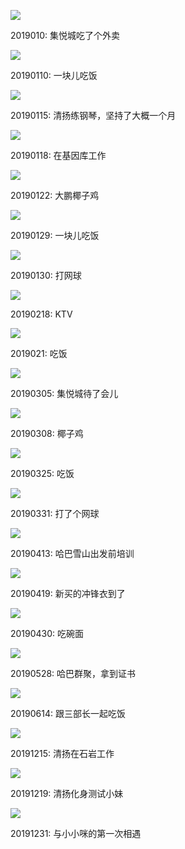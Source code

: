 
![](https://raw.githubusercontent.com/helloqingyang/mkdocs/main/docs/images/100/2019/IMG_20190105_130824R.jpg)

2019010: 集悦城吃了个外卖

![](https://raw.githubusercontent.com/helloqingyang/mkdocs/main/docs/images/100/2019/IMG_20190110_183203R.jpg)

20190110: 一块儿吃饭

![](https://raw.githubusercontent.com/helloqingyang/mkdocs/main/docs/images/100/2019/IMG_20190115_201301F.jpg)

20190115: 清扬练钢琴，坚持了大概一个月

![](https://raw.githubusercontent.com/helloqingyang/mkdocs/main/docs/images/100/2019/IMG_20190118_222855R.jpg)

20190118: 在基因库工作

![](https://raw.githubusercontent.com/helloqingyang/mkdocs/main/docs/images/100/2019/IMG_20190122_205837R.jpg)

20190122: 大鹏椰子鸡

![](https://raw.githubusercontent.com/helloqingyang/mkdocs/main/docs/images/100/2019/IMG_20190129_193040R.jpg)

20190129: 一块儿吃饭

![](https://raw.githubusercontent.com/helloqingyang/mkdocs/main/docs/images/100/2019/IMG_20190130_212106F.jpg)

20190130: 打网球

![](https://raw.githubusercontent.com/helloqingyang/mkdocs/main/docs/images/100/2019/IMG_20190218_200453F.jpg)

20190218: KTV

![](https://raw.githubusercontent.com/helloqingyang/mkdocs/main/docs/images/100/2019/IMG_20190219_185552R.jpg)

2019021: 吃饭

![](https://raw.githubusercontent.com/helloqingyang/mkdocs/main/docs/images/100/2019/IMG_20190305_144842R.jpg)

20190305: 集悦城待了会儿

![](https://raw.githubusercontent.com/helloqingyang/mkdocs/main/docs/images/100/2019/IMG_20190308_153057R.jpg)

20190308: 椰子鸡

![](https://raw.githubusercontent.com/helloqingyang/mkdocs/main/docs/images/100/2019/IMG_20190325_194937R.jpg)

20190325: 吃饭

![](https://raw.githubusercontent.com/helloqingyang/mkdocs/main/docs/images/100/2019/IMG_20190331_211845R.jpg)

20190331: 打了个网球

![](https://raw.githubusercontent.com/helloqingyang/mkdocs/main/docs/images/100/2019/IMG_20190413_120422R.jpg)

20190413: 哈巴雪山出发前培训

![](https://raw.githubusercontent.com/helloqingyang/mkdocs/main/docs/images/100/2019/IMG_20190419_220930R.jpg)

20190419: 新买的冲锋衣到了

![](https://raw.githubusercontent.com/helloqingyang/mkdocs/main/docs/images/100/2019/IMG_20190430_070109R.jpg)

20190430: 吃碗面

![](https://raw.githubusercontent.com/helloqingyang/mkdocs/main/docs/images/100/2019/IMG_20190528_222523R.jpg)

20190528: 哈巴群聚，拿到证书

![](https://raw.githubusercontent.com/helloqingyang/mkdocs/main/docs/images/100/2019/IMG_20190614_182107F.jpg)

20190614: 跟三部长一起吃饭

![](https://raw.githubusercontent.com/helloqingyang/mkdocs/main/docs/images/100/2019/IMG_20191215_193641.jpg)

20191215: 清扬在石岩工作

![](https://raw.githubusercontent.com/helloqingyang/mkdocs/main/docs/images/100/2019/IMG_20191219_142349_1.jpg)

20191219: 清扬化身测试小妹

![](https://raw.githubusercontent.com/helloqingyang/mkdocs/main/docs/images/100/2019/IMG_20191231_111149_1.jpg)

20191231: 与小小咪的第一次相遇